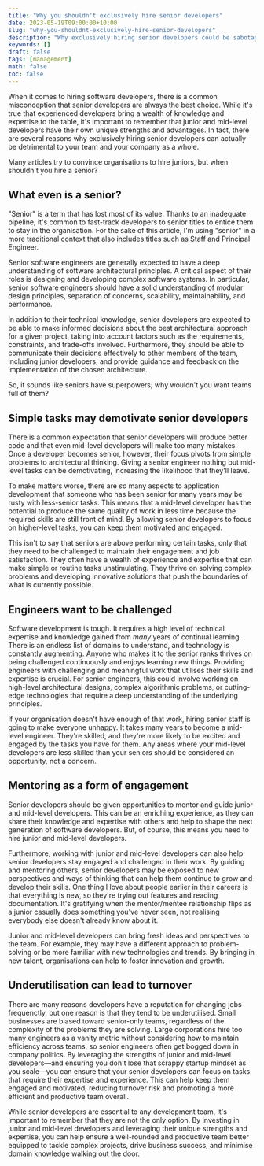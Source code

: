 ```yaml
---
title: "Why you shouldn't exclusively hire senior developers"
date: 2023-05-19T09:00:00+10:00
slug: "why-you-shouldnt-exclusively-hire-senior-developers"
description: "Why exclusively hiring senior developers could be sabotaging your company's success"
keywords: []
draft: false
tags: [management]
math: false
toc: false
---
```

When it comes to hiring software developers, there is a common misconception that senior developers are always the best choice. While it's true that experienced developers bring a wealth of knowledge and expertise to the table, it's important to remember that junior and mid-level developers have their own unique strengths and advantages. In fact, there are several reasons why exclusively hiring senior developers can actually be detrimental to your team and your company as a whole.

Many articles try to convince organisations to hire juniors, but when shouldn't you hire a senior?

## What even is a senior?
"Senior" is a term that has lost most of its value. Thanks to an inadequate pipeline, it's common to fast-track developers to senior titles to entice them to stay in the organisation. For the sake of this article, I'm using "senior" in a more traditional context that also includes titles such as Staff and Principal Engineer.

Senior software engineers are generally expected to have a deep understanding of software architectural principles. A critical aspect of their roles is designing and developing complex software systems. In particular, senior software engineers should have a solid understanding of modular design principles, separation of concerns, scalability, maintainability, and performance.

In addition to their technical knowledge, senior developers are expected to be able to make informed decisions about the best architectural approach for a given project, taking into account factors such as the requirements, constraints, and trade-offs involved. Furthermore, they should be able to communicate their decisions effectively to other members of the team, including junior developers, and provide guidance and feedback on the implementation of the chosen architecture.

So, it sounds like seniors have superpowers; why wouldn't you want teams full of them?

## Simple tasks may demotivate senior developers
There is a common expectation that senior developers will produce better code and that even mid-level developers will make too many mistakes. Once a developer becomes senior, however, their focus pivots from simple problems to architectural thinking. Giving a senior engineer nothing but mid-level tasks can be demotivating, increasing the likelihood that they'll leave.

To make matters worse, there are _so_ many aspects to application development that someone who has been senior for many years may be rusty with less-senior tasks. This means that a mid-level developer has the potential to produce the same quality of work in less time because the required skills are still front of mind. By allowing senior developers to focus on higher-level tasks, you can keep them motivated and engaged.

This isn't to say that seniors are above performing certain tasks, only that they need to be challenged to maintain their engagement and job satisfaction. They often have a wealth of experience and expertise that can make simple or routine tasks unstimulating. They thrive on solving complex problems and developing innovative solutions that push the boundaries of what is currently possible.

## Engineers want to be challenged

Software development is tough. It requires a high level of technical expertise and knowledge gained from _many_ years of continual learning. There is an endless list of domains to understand, and technology is constantly augmenting. Anyone who makes it to the senior ranks thrives on being challenged continuously and enjoys learning new things.
Providing engineers with challenging and meaningful work that utilises their skills and expertise is crucial. For senior engineers, this could involve working on high-level architectural designs, complex algorithmic problems, or cutting-edge technologies that require a deep understanding of the underlying principles.

If your organisation doesn't have enough of that work, hiring senior staff is going to make everyone unhappy. It takes many years to become a mid-level engineer. They're skilled, and they're more likely to be excited and engaged by the tasks you have for them. Any areas where your mid-level developers are less skilled than your seniors should be considered an opportunity, not a concern.
## Mentoring as a form of engagement

Senior developers should be given opportunities to mentor and guide junior and mid-level developers. This can be an enriching experience, as they can share their knowledge and expertise with others and help to shape the next generation of software developers. But, of course, this means you need to hire junior and mid-level developers.

Furthermore, working with junior and mid-level developers can also help senior developers stay engaged and challenged in their work. By guiding and mentoring others, senior developers may be exposed to new perspectives and ways of thinking that can help them continue to grow and develop their skills. One thing I love about people earlier in their careers is that everything is new, so they're trying out features and reading documentation. It's gratifying when the mentor/mentee relationship flips as a junior casually does something you've never seen, not realising everybody else doesn't already know about it.

Junior and mid-level developers can bring fresh ideas and perspectives to the team. For example, they may have a different approach to problem-solving or be more familiar with new technologies and trends. By bringing in new talent, organisations can help to foster innovation and growth.

## Underutilisation can lead to turnover
There are many reasons developers have a reputation for changing jobs frequenctly, but one reason is that they tend to be underutilised. Small businesses are biased toward senior-only teams, regardless of the complexity of the problems they are solving. Large corporations hire too many engineers as a vanity metric without considering how to maintain efficiency across teams, so senior engineers often get bogged down in company politics. By leveraging the strengths of junior and mid-level developers—and ensuring you don't lose that scrappy startup mindset as you scale—you can ensure that your senior developers can focus on tasks that require their expertise and experience. This can help keep them engaged and motivated, reducing turnover risk and promoting a more efficient and productive team overall.

While senior developers are essential to any development team, it's important to remember that they are not the only option. By investing in junior and mid-level developers and leveraging their unique strengths and expertise, you can help ensure a well-rounded and productive team better equipped to tackle complex projects, drive business success, and minimise domain knowledge walking out the door.
